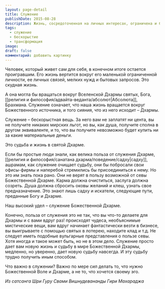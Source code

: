 ```yaml
---
layout: page-detail
title: Служение
publishDate: 2015-08-28
description: Жизнь, сосредоточенная на личных интересах, ограничена и бедна, тогда как служение Божественной Дхарме приносит душе подлинное преображение и новую судьбу. Истинная польза севы — не материальные выгоды, а глубокое очищение, доступное лишь тем, кто следует воле Дхармы, а не эго.
tags:
  - служение
  - бескорыстие
  - трансформация
image: 
draft: false
комментарий: добавить картинку
---
```


Человек, который живет сам для себя, в конечном итоге остается проигравшим. Его жизнь вертится вокруг его маленькой ограниченной личности, ее личных связей, мелких нужд и бытовых запросов. Это скудная жизнь.

А она могла бы вращаться вокруг Вселенской Дхармы святых, Бога, [[религия и философия/адвайта-веданта/абсолют|Абсолюта]], Брахмана. Служение означает, что наша жизнь вращается вокруг Божественного источника, и того сияния, что из него исходит – Дхармы.

Служение – бескорыстная вещь. За него вам не заплатят ни цента, вы не получите никаких мирских льгот, но вы, как душа, получите сполна в другом эквиваленте, и то, что вы получите невозможно будет купить ни за какие материальные деньги.

Это судьба и жизнь в святой Дхарме.

Если бы простые люди знали, как велика польза от служения Дхарме, [[религия и философия/санатана дхарма/поведение/садху|садху]], ашрамам, как служение очищает судьбу, они бы побросали свои офисы-фирмы и наперебой стремились бы присоединиться к нему. Но это им знать пока рано. Они не верят в пользу возможной от севы Божественной Дхарме. Карма должна очиститься, заслуга должна созреть. Душа должна сбросить оковы желаний и клеш, узнать свое предназначение. Это знают лишь садху и искатели, следующие пути, преданные Богу и Дхарме.

Наш высокий удел – служение Божественной Дхарме.

Конечно, польза от служения это не так, что вы что-то делаете для Дхармы и с вами вдруг раз! происходят чудеса, необъяснимые мистические вещи, вам вдруг начинает фантастически везти в бизнесе, вы выигрываете с помощью святых в лотерею, находите клад и т.д. Не следует иметь подобные вульгарные представления о пользе севы. Хотя иногда и такое может быть, но не в этом дело. Служение просто дает вам новую жизнь и судьбу в мире Божественной Дхармы, медленно, но уверенно, дает новую судьбу навсегда. И эту судьбу трудно получить иным способом.

Что важно в служении? Важно по мере сил делать то, что нужно Божественной Воле и Дхарме, а не то, что хочется своему эго.

*Из сатсанга Шри Гуру Свами Вишнудевананды Гири Махараджа*

